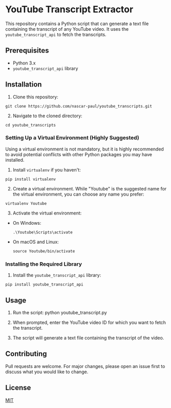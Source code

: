 
# YouTube Transcript Extractor

This repository contains a Python script that can generate a text file containing the transcript of any YouTube video. It uses the `youtube_transcript_api` to fetch the transcripts.

## Prerequisites

- Python 3.x
- `youtube_transcript_api` library

## Installation

1. Clone this repository:
  ```
git clone https://github.com/nascar-paul/youtube_transcripts.git
  ```

2. Navigate to the cloned directory:
  ```
cd youtube_transcripts
  ```

### Setting Up a Virtual Environment (Highly Suggested)

Using a virtual environment is not mandatory, but it is highly recommended to avoid potential conflicts with other Python packages you may have installed.

1. Install `virtualenv` if you haven't:
  ```
pip install virtualenv
  ```

2. Create a virtual environment. While "Youtube" is the suggested name for the virtual environment, you can choose any name you prefer:
  ```
virtualenv Youtube
  ```

3. Activate the virtual environment:

- On Windows:
  ```
  .\Youtube\Scripts\activate
  ```

- On macOS and Linux:
  ```
  source Youtube/bin/activate
  ```

### Installing the Required Library

1. Install the `youtube_transcript_api` library:
  ```
pip install youtube_transcript_api
  ```

## Usage

1. Run the script:
python youtube_transcript.py

2. When prompted, enter the YouTube video ID for which you want to fetch the transcript.

3. The script will generate a text file containing the transcript of the video.

## Contributing

Pull requests are welcome. For major changes, please open an issue first to discuss what you would like to change.

## License

[MIT](https://choosealicense.com/licenses/mit/)
